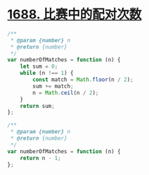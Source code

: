 # [1688. 比赛中的配对次数](https://leetcode-cn.com/problems/goal-parser-interpretation/)

```javascript
/**
 * @param {number} n
 * @return {number}
 */
var numberOfMatches = function (n) {
    let sum = 0;
    while (n !== 1) {
        const match = Math.floor(n / 2);
        sum += match;
        n = Math.ceil(n / 2);
    }
    return sum;
};
```


```javascript
/**
 * @param {number} n
 * @return {number}
 */
var numberOfMatches = function (n) {
    return n - 1;
};
```
